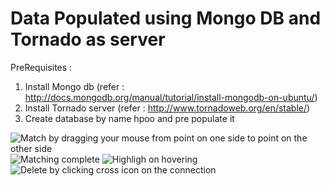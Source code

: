Data Populated using Mongo DB and Tornado as server
===================================================

PreRequisites :

1) Install Mongo db  (refer : http://docs.mongodb.org/manual/tutorial/install-mongodb-on-ubuntu/)
2) Install Tornado server (refer : http://www.tornadoweb.org/en/stable/)
3) Create database by name hpoo and pre populate it


![Match by dragging your mouse from point on one side to point on the other side ](https://raw.github.com/HarishAtGitHub/Jsplumb-Matching/master/Matching%20with%20mongoDB%20at%20the%20backend/snapshots/drag.png)
![Matching complete](https://raw.github.com/HarishAtGitHub/Jsplumb-Matching/master/Matching%20with%20mongoDB%20at%20the%20backend/snapshots/match1.png)
![Highligh on hovering](https://raw.github.com/HarishAtGitHub/Jsplumb-Matching/blob/master/Matching%20with%20mongoDB%20at%20the%20backend/snapshots/highlightselected.png)
![Delete by clicking cross icon on the connection](https://raw.github.com/HarishAtGitHub/Jsplumb-Matching/blob/master/Matching%20with%20mongoDB%20at%20the%20backend/snapshots/delete2.png)
